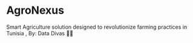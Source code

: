 # AgroNexus
Smart Agriculture solution designed to revolutionize farming practices in Tunisia , By:  Data Divas 👩‍💻
